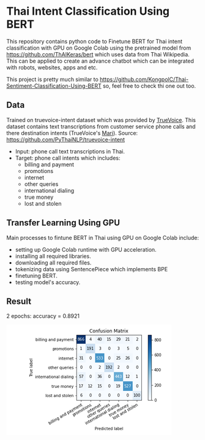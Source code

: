# Thai Intent Classification Using BERT

This repository contains python code to 
Finetune BERT for Thai intent classification with GPU on Google Colab using the pretrained model from https://github.com/ThAIKeras/bert which uses data from Thai Wikipedia. This can be applied to create an advance chatbot which can be integrated with robots, websites, apps and etc.

This project is pretty much similar to https://github.com/KongpolC/Thai-Sentiment-Classification-Using-BERT so, feel free to check thi one out too.

## Data
Trained on truevoice-intent dataset which was provided by [TrueVoice](http://www.truevoice.co.th/). This dataset contains text transcriptions from customer service phone calls and there destination intents (TrueVoice's [Mari](http://www.truevoice.co.th/en/true-voice-mari/)). Source: https://github.com/PyThaiNLP/truevoice-intent
  - Input: phone call text transcriptions in Thai.
  - Target: phone call intents which includes:
    - billing and payment
    - promotions
    - internet
    - other queries
    - international dialing
    - true money
    - lost and stolen
  
## Transfer Learning Using GPU
Main processes to fintune BERT in Thai using GPU on Google Colab include:
  - setting up Google Colab runtime with GPU acceleration.
  - installing all required libraries.
  - downloading all required files.
  - tokenizing data using SentencePiece which implements BPE
  - finetuning BERT.
  - testing model's accuracy.
  
## Result
2 epochs: accuracy = 0.8921

![confusion_matrix](https://github.com/KongpolC/thai_intent_classification_using_bert/blob/master/images/confusion_matrix.png)

  

